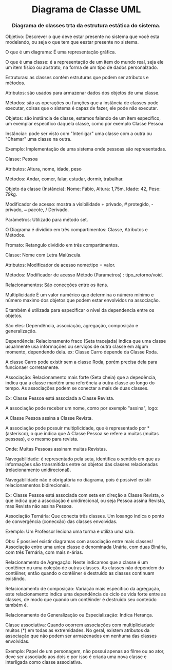 <h1 align='center'> Diagrama de Classe UML </h1>

<h3 align='center'> Diagrama de classes trta da estrutura estática do sistema. </h3>

Objetivo: Descrever o que deve estar presente no sistema que você esta modelando, ou seja o que tem que eestar presente no sistema.

O que é um diagrama: É uma representação gráfica.

O que é uma classe: é a representação de um item do mundo real, seja ele um item físico ou abstrato, na forma de um tipo de dados personalzado.

Estruturas: as classes contém estruturas que podem ser atributos e métodos.

Atributos: são usados para armazenar dados dos objetos de uma classe.

Métodos: são as operações ou funções que a instância de classes pode executar, coisas que o sistema é capaz de fazer, ele pode não executar.

Objetos: são instância de classe, estamos falando de um item específico, um exemplar específico daquela classe, como por exemplo Classe Pessoa

Instânciar: pode ser visto com "Interligar" uma classe com a outra ou "Chamar" uma classe na outra.

Exemplo: Implementação de uma sistema onde pessoas são representadas.

Classe: Pessoa

Atributos: Altura, nome, idade, peso

Métodos: Andar, comer, falar, estudar, dormir, trabalhar.

Objeto da classe (Instância): Nome: Fábio, Altura: 1,75m, Idade: 42, Peso: 79kg.

Modificador de acesso: mostra a visibilidade + privado, # protegido, - privado, ~ pacote, / Derivado.

Parâmetros: Utilizado para método set.

O Diagrama é dividido em três compartimentos:
Classe, Atributos e Métodos.

Fromato: Retangulo dividido em três compartimentos.

Classe: Nome com Letra Maiúscula.

Atributos: Modificador de acesso nome:tipo = valor.

Métodos: Modificador de acesso Método (Parametros) : tipo_retorno/void.

Relacionamentos: São conecções entre os itens.

Multiplicidade É um valor numérico que determina o número mínimo e número maximo dos objetos que podem estar envolvidos na associação.

E também é utilizada para especificar o nível da dependencia entre os objetos.

São eles: Dependência, associação, agregação, composição e generalização.

Dependência: Relacionamento fraco (Seta tracejada) indica que uma classe usualmente usa informações ou serviços de outra classe em algum momento, dependendo dela. ex: Classe Carro depende da Classe Roda.

A classe Carro pode existir sem a classe Roda, porém precisa dela para funcionaer corretamente.

Associação: Relacionamento mais forte (Seta cheia) que a depedência, indica qua a classe mantém uma referência a outra classe ao longo do tempo. As associações podem se conectar a mais de duas classes.

Ex: Classe Pessoa está associada a Classe Revista.

A associação pode receber um nome, como por exemplo "assina", logo:

A Classe Pessoa assina a Classe Revista.

A associação pode possuir multiplicidade, que é representado por * (asterisco), o que indica que A Classe Pessoa se refere a muitas (muitas pessoas), e o mesmo para revista.

Onde: Muitas Pessoas assinam muitas Revistas.

Navegabilidade: é representado pela seta, identifica o sentido em que as informações são transmitidas entre os objetos das classes relacionadas (relacionamento unidirecional). 

Navegabilidade não é obrigatória no diagrama, pois é possivel existir relacionamentos bidirecionais.

Ex: Classe Pessoa está associada com seta em direção a Classe Revista, o que indica que a associação é unidirecional, ou seja Pessoa assina Revista, mas Revista não assina Pessoa.

Associação Ternária: Que conecta três classes. Um losango indica o ponto de convergência (conecxão) das classes envolvidas.

Exemplo: Um Professor leciona uma turma e utiliza uma sala. 

Obs: É possivel existir diagramas com associação entre mais classes! 
Associação entre uma unica classe é denominada Unária, com duas Binária, com três Ternária, com mais n-árias.

Relacionamento de Agregação: Neste indicamos que a classe é um contêiner ou uma coleção de outras classes. As classes não dependem do contêiner, então quando o contêiner é destruído as classes continuam existindo.

Relacionamento de composição: Variação mais específico da agregação, este relacionamento indica uma dependência de ciclo de vida forte entre as classes, de modo que quando um contêinder é destruido seu conteúdo também é.

Relacionamento de Generalização ou Especialização: Indica Herança.

Classe associativa: Quando ocorrem associações com multipliciadade muitos (*) em todas as extremidades. No geral, existem atributos da associação que não podem ser armazenados em nenhuma das classes envolvidas.

Exemplo: Papel de um personagem, não possui apenas ao filme ou ao ator, deve ser associado aos dois e por isso é criada uma nova classe e interligada como classe associativa.


















